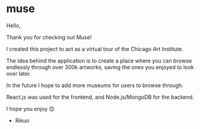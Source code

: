 # muse

Hello,

Thank you for checking out Muse!

I created this project to act as a virtual tour of the Chicago Art Institute.

The idea behind the application is to create a place where you can browse endlessly through over 300k artworks, saving the ones you enjoyed to look over later.

In the future I hope to add more museums for users to browse through.

React.js was used for the frontend, and Node.js/MongoDB for the backend.

I hope you enjoy 😊

- Rikuo

